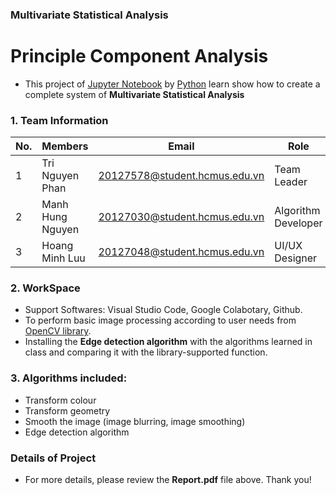 ### Multivariate Statistical Analysis
# Principle Component Analysis
- This project of [Jupyter Notebook](https://jupyter.org/) by [Python](https://www.python.org/) learn show how to create a complete system of **Multivariate Statistical Analysis**

### 1. Team Information
|No.| Members          | Email                         | Role                |
|---|------------------|-------------------------------|---------------------|
| 1 | Tri Nguyen Phan  | 20127578@student.hcmus.edu.vn | Team Leader         |
| 2 | Manh Hung Nguyen | 20127030@student.hcmus.edu.vn | Algorithm Developer |
| 3 | Hoang Minh Luu   | 20127048@student.hcmus.edu.vn | UI/UX Designer      |

### 2. WorkSpace
- Support Softwares: Visual Studio Code, Google Colabotary, Github.
- To perform basic image processing according to user needs from [OpenCV library](https://opencv.org/).
- Installing the **Edge detection algorithm** with the algorithms learned in class and comparing it with the library-supported function.

### 3. Algorithms included:
- Transform colour
- Transform geometry
- Smooth the image (image blurring, image smoothing)
- Edge detection algorithm

### Details of Project
- For more details, please review the **Report.pdf** file above. Thank you!
